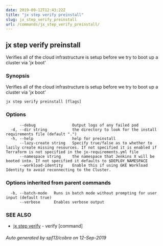 ```yaml
---
date: 2019-09-12T12:43:22Z
title: "jx step verify preinstall"
slug: jx_step_verify_preinstall
url: /commands/jx_step_verify_preinstall/
---
```

## jx step verify preinstall

Verifies all of the cloud infrastructure is setup before we try to boot up a cluster via 'jx boot'

### Synopsis

Verifies all of the cloud infrastructure is setup before we try to boot up a cluster via 'jx boot'

```
jx step verify preinstall [flags]
```

### Options

```
      --debug                Output logs of any failed pod
  -d, --dir string           the directory to look for the install requirements file (default ".")
  -h, --help                 help for preinstall
      --lazy-create string   Specify true/false as to whether to lazily create missing resources. If not specified it is enabled if Terraform is not specified in the jx-requirements.yml file
      --namespace string     the namespace that Jenkins X will be booted into. If not specified it defaults to $DEPLOY_NAMESPACE
      --workload-identity    Enable this if using GKE Workload Identity to avoid reconnecting to the Cluster.
```

### Options inherited from parent commands

```
  -b, --batch-mode   Runs in batch mode without prompting for user input (default true)
      --verbose      Enables verbose output
```

### SEE ALSO

* [jx step verify](/commands/jx_step_verify/)	 - verify [command]

###### Auto generated by spf13/cobra on 12-Sep-2019
